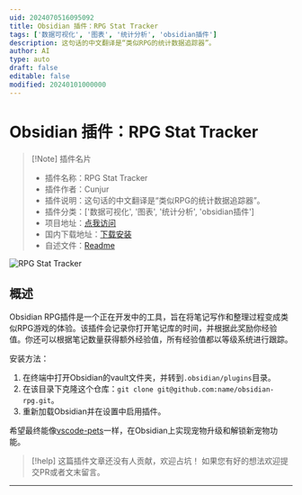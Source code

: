 ```yaml
---
uid: 2024070516095092
title: Obsidian 插件：RPG Stat Tracker
tags: ['数据可视化', '图表', '统计分析', 'obsidian插件']
description: 这句话的中文翻译是“类似RPG的统计数据追踪器”。
author: AI
type: auto
draft: false
editable: false
modified: 20240101000000
---
```


# Obsidian 插件：RPG Stat Tracker

> [!Note] 插件名片
> - 插件名称：RPG Stat Tracker
> - 插件作者：Cunjur
> - 插件说明：这句话的中文翻译是“类似RPG的统计数据追踪器”。
> - 插件分类：['数据可视化', '图表', '统计分析', 'obsidian插件']
> - 项目地址：[点我访问](https://github.com/name/obsidian-rpg)
> - 国内下载地址：[下载安装](https://pkmer.cn/products/plugin/pluginMarket/?rpg-stat-tracker)
> - 自述文件：[Readme](https://ghproxy.net/https://raw.githubusercontent.com/name/obsidian-rpg/master/README.md)

![RPG Stat Tracker](https://cdn.pkmer.cn/covers/rpg-stat-tracker.png!pkmer)

## 概述

Obsidian RPG插件是一个正在开发中的工具，旨在将笔记写作和整理过程变成类似RPG游戏的体验。该插件会记录你打开笔记库的时间，并根据此奖励你经验值。你还可以根据笔记数量获得额外经验值，所有经验值都以等级系统进行跟踪。

安装方法：
1. 在终端中打开Obsidian的vault文件夹，并转到`.obsidian/plugins`目录。
2. 在该目录下克隆这个仓库：`git clone git@github.com:name/obsidian-rpg.git`。
3. 重新加载Obsidian并在设置中启用插件。

希望最终能像[vscode-pets](https://marketplace.visualstudio.com/items?itemName=tonybaloney.vscode-pets)一样，在Obsidian上实现宠物升级和解锁新宠物功能。


> [!help] 
> 这篇插件文章还没有人贡献，欢迎占坑！
> 如果您有好的想法欢迎提交PR或者文末留言。
> 

---




